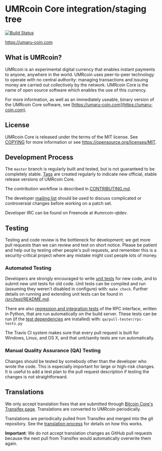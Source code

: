 UMRcoin Core integration/staging tree
=====================================

[![Build Status](https://travis-ci.org/umarucoin/umrcoin.svg?branch=master)](https://travis-ci.org/umarucoin/umrcoin)

https://umaru-coin.com

What is UMRcoin?
----------------

UMRcoin is an experimental digital currency that enables instant payments to
anyone, anywhere in the world. UMRcoin uses peer-to-peer technology to operate
with no central authority: managing transactions and issuing money are carried
out collectively by the network. UMRcoin Core is the name of open source
software which enables the use of this currency.

For more information, as well as an immediately useable, binary version of
the UMRcoin Core software, see [https://umaru-coin.com](https://umaru-coin.com).

License
-------

UMRcoin Core is released under the terms of the MIT license. See [COPYING](COPYING) for more
information or see https://opensource.org/licenses/MIT.

Development Process
-------------------

The `master` branch is regularly built and tested, but is not guaranteed to be
completely stable. [Tags](https://github.com/umarucoin/umrcoin/tags) are created
regularly to indicate new official, stable release versions of UMRcoin Core.

The contribution workflow is described in [CONTRIBUTING.md](CONTRIBUTING.md).

The developer [mailing list](https://groups.google.com/forum/#!forum/umrcoin-qtdev)
should be used to discuss complicated or controversial changes before working
on a patch set.

Developer IRC can be found on Freenode at #umrcoin-qtdev.

Testing
-------

Testing and code review is the bottleneck for development; we get more pull
requests than we can review and test on short notice. Please be patient and help out by testing
other people's pull requests, and remember this is a security-critical project where any mistake might cost people
lots of money.

### Automated Testing

Developers are strongly encouraged to write [unit tests](src/test/README.md) for new code, and to
submit new unit tests for old code. Unit tests can be compiled and run
(assuming they weren't disabled in configure) with: `make check`. Further details on running
and extending unit tests can be found in [/src/test/README.md](/src/test/README.md).

There are also [regression and integration tests](/qa) of the RPC interface, written
in Python, that are run automatically on the build server.
These tests can be run (if the [test dependencies](/qa) are installed) with: `qa/pull-tester/rpc-tests.py`

The Travis CI system makes sure that every pull request is built for Windows, Linux, and OS X, and that unit/sanity tests are run automatically.

### Manual Quality Assurance (QA) Testing

Changes should be tested by somebody other than the developer who wrote the
code. This is especially important for large or high-risk changes. It is useful
to add a test plan to the pull request description if testing the changes is
not straightforward.

Translations
------------

We only accept translation fixes that are submitted through [Bitcoin Core's Transifex page](https://www.transifex.com/projects/p/bitcoin/).
Translations are converted to UMRcoin periodically.

Translations are periodically pulled from Transifex and merged into the git repository. See the
[translation process](doc/translation_process.md) for details on how this works.

**Important**: We do not accept translation changes as GitHub pull requests because the next
pull from Transifex would automatically overwrite them again.
